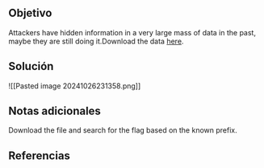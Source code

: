 
## Objetivo
Attackers have hidden information in a very large mass of data in the past, maybe they are still doing it.Download the data [here](https://artifacts.picoctf.net/c/126/anthem.flag.txt).
## Solución

![[Pasted image 20241026231358.png]]
## Notas adicionales
Download the file and search for the flag based on the known prefix.
## Referencias




